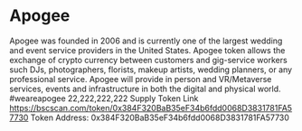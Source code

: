 # Apogee
Apogee was founded in 2006 and is currently one of the largest wedding and event service providers in the United States. Apogee token allows the exchange of crypto currency between customers and gig-service workers such DJs, photographers, florists, makeup artists, wedding planners, or any professional service. Apogee will provide in person and VR/Metaverse services, events and infrastructure in both the digital and physical world. #weareapogee
22,222,222,222 Supply
Token Link https://bscscan.com/token/0x384F320BaB35eF34b6fdd0068D3831781FA57730
Token Address: 0x384F320BaB35eF34b6fdd0068D3831781FA57730
